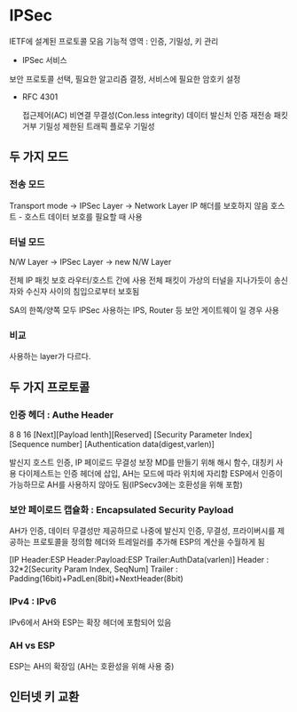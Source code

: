 # IPSec

IETF에 설계된 프로토콜 모음
기능적 영역 : 인증, 기밀성, 키 관리

* IPSec 서비스

보안 프로토콜 선택, 필요한 알고리즘 결정, 서비스에 필요한 암호키 설정

* RFC 4301

  접근제어(AC)
  비연결 무결성(Con.less integrity)
  데이터 발신처 인증
  재전송 패킷 거부
  기밀성
  제한된 트래픽 플로우 기밀성

## 두 가지 모드

### 전송 모드

Transport mode -> IPSec Layer -> Network Layer
IP 해더를 보호하지 않음
호스트 - 호스트 데이터 보호를 필요할 때 사용

### 터널 모드

N/W Layer -> IPSec Layer -> new N/W Layer

전체 IP 패킷 보호
라우터/호스트 간에 사용
전체 패킷이 가상의 터널을 지나가듯이 송신자와 수신자 사이의 침입으로부터 보호됨

SA의 한쪽/양쪽 모두 IPSec 사용하는 IPS, Router 등 보안 게이트웨이 일 경우 사용

### 비교

사용하는 layer가 다르다.

## 두 가지 프로토콜

### 인증 헤더 : Authe Header

  8     8               16
[Next][Payload lenth][Reserved]
[Security Parameter Index]
[Sequence number]
[Authentication data(digest,varlen)]

발신지 호스트 인증, IP 페이로드 무결성 보장
MD를 만들기 위해 해시 함수, 대칭키 사용
다이제스트는 인증 헤더에 삽입, AH는 모드에 따라 위치에 자리함
ESP에서 인증이 가능하므로 AH를 사용하지 않아도 됨(IPSecv3에는 호환성을 위해 포함)

### 보안 페이로드 캡슐화 : Encapsulated Security Payload

AH가 인증, 데이터 무결성만 제공하므로 나중에 발신지 인증, 무결성, 프라이버시를 제공하는 프로토콜을 정의함
헤더와 트레일러를 추가해 ESP의 계산을 수월하게 됨

[IP Header:ESP Header:Payload:ESP Trailer:AuthData(varlen)]
Header : 32*2[Security Param Index, SeqNum]
Trailer : Padding(16bit)+PadLen(8bit)+NextHeader(8bit)

### IPv4 : IPv6

IPv6에서 AH와 ESP는 확장 헤더에 포함되어 있음

### AH vs ESP

ESP는 AH의 확장임 (AH는 호환성을 위해 사용 중)

## 인터넷 키 교환

